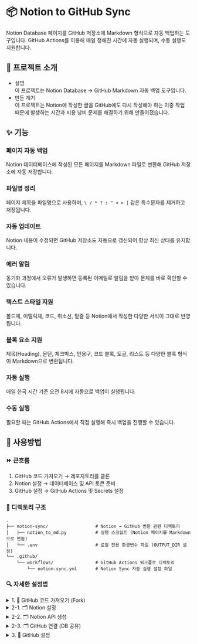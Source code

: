 # 📦 Notion to GitHub Sync

Notion Database 페이지를 GitHub 저장소에 Markdown 형식으로 자동 백업하는 도구입니다.
GitHub Actions를 이용해 매일 정해진 시간에 자동 실행되며, 수동 실행도 지원합니다.

## 📝 프로젝트 소개

- 설명  
    이 프로젝트는 Notion Database → GitHub Markdown 자동 백업 도구입니다.
- 만든 계기  
    이 프로젝트는 Notion에 작성한 글을 GitHub에도 다시 작성해야 하는 이중 작업 때문에 발생하는 시간과 비용 낭비 문제를 해결하기 위해 만들어졌습니다.
    

## ✨ 기능

### 페이지 자동 백업
Notion 데이터베이스에 작성된 모든 페이지를 Markdown 파일로 변환해 GitHub 저장소에 자동 저장합니다.

### 파일명 정리
페이지 제목을 파일명으로 사용하며, `\ / * ? : " < > |` 같은 특수문자를 제거하고 저장됩니다.

### 자동 업데이트
Notion 내용이 수정되면 GitHub 저장소도 자동으로 갱신되어 항상 최신 상태를 유지합니다.

### 에러 알림
동기화 과정에서 오류가 발생하면 등록된 이메일로 알림을 받아 문제를 바로 확인할 수 있습니다.

### 텍스트 스타일 지원
볼드체, 이탤릭체, 코드, 취소선, 밑줄 등 Notion에서 작성한 다양한 서식이 그대로 반영됩니다.

### 블록 요소 지원
제목(Heading), 문단, 체크박스, 인용구, 코드 블록, 토글, 리스트 등 다양한 블록 형식이 Markdown으로 변환됩니다.

### 자동 실행
매일 한국 시간 기준 오전 8시에 자동으로 백업이 실행됩니다.

### 수동 실행
필요할 때는 GitHub Actions에서 직접 실행해 즉시 백업을 진행할 수 있습니다.

## 📖 사용방법  

### ⏩ 큰흐름
1. GitHub 코드 가져오기 → 레포지토리를 클론
2. Notion 설정 → 데이터베이스 및 API 토큰 준비
3. GitHub 설정 → GitHub Actions 및 Secrets 설정

### 📂 디렉토리 구조
```
.
├── notion-sync/                  # Notion → GitHub 변환 관련 디렉토리
│   ├── notion_to_md.py           # 실행 스크립트 (Notion 페이지를 Markdown으로 변환)
│   └── .env                      # 로컬 전용 환경변수 파일 (OUTPUT_DIR 설정)
└── .github/
    └── workflows/                # GitHub Actions 워크플로 디렉토리
        └── notion-sync.yml       # Notion Sync 자동 실행 설정 파일
```

### 🔍 자세한 설정법
<details>
<summary>1. 🐙 GitHub 코드 가져오기 (Fork)</summary>

1. Fork 버튼 클릭 (Create new fork)  
    Notion-to-Github 레파지토리 상단에 fork 버튼 누르기
2. 계정 선택하기
    - Owner : 소유할 계정을 선택  
3. Create fork 클릭
</details>

<details>
<summary>2-1. 🗂 Notion 설정</summary>

#### (1) 데이터베이스 생성
1. Notion 회원 가입하기
2. `/데이터베이스` 입력 → 데이터베이스 전체 페이지 선택
3. 생성 완료
4. 데이터베이스 이름 작성 및 테스트 페이지 작성  

#### (2) Database ID 가져오기
1. 설정 클릭(새로 만들기 옆 에 위치한 버튼)  
2. 데이터 소스 관리 클릭
3. 해당 데이터베이스의 `…` 클릭  
4. 데이터 소스 ID 복사(Database ID)   
    메모장에 붙여넣어 잠시 보관해 두기 

</details>

<details>
<summary>2-2. 🗂 Notion API 생성</summary>

1. [Notion Integration 페이지](https://www.notion.so/my-integrations) 접속 후 로그인  
2. 새 API 통합 클릭  
3. 새 API 통합 작성
   - API 통합 이름 : `to-github`  
     (⚠️ `notion` 이라는 단어는 포함 불가)  
   - 관련 워크스페이스 : 데이터베이스가 있는 워크스페이스 
   - 유형: `private`  
4. 저장 후 API Key 복사  
   - “표시하기” 클릭 → “복사” 클릭  
</details>

<details>
<summary>2-3. 🗂 GitHub 연결 (DB 공유)</summary>

1. 사용할 DB 맨 오른쪽 위 `…` 클릭(공유 ☆ ...)  
2. 연결 클릭  
3. 방금 만든 API 통합(`to-github`) 검색 후 클릭  
4. 연결 확인  

</details>

<details>
<summary>3. 🐙 GitHub 설정</summary>

#### (1) GitHub Secret Variables 설정

1. Notion to GitHub 코드를 Fork한 레포지토리에서 상단 탭의 Settings 클릭  
<details>
<summary>용어 설명</summary>

- 클론(Clone) : 프로젝트 전체를 내 로컬 저장소(내 컴퓨터)에 복사  
- 포크(Fork) : 프로젝트 전체를 내 원격 저장소(GitHub 계정)에 복사  
- 레포지토리(Repository) : GitHub 저장소  
- 탭(Tab) : GitHub 상단의 메뉴 항목  
</details>

2. 좌측 메뉴에서 Security → Secrets and variables → Actions 클릭  
3. New repository secret 버튼 클릭  
4. Name과 Secret 입력  
    - Name : 환경 변수명 (반드시 일치해야 함 → 오타 주의)  
    - Secret : 실제 값 (작성 후 다시 확인 불가 → 복사 저장 권장)
<details>
<summary>GitHub Personal Access Token 발급 방법</summary>

1. 프로필 아이콘 → Settings  
2. 좌측 하단 Developer settings  
3. Personal Access Tokens → Tokens (classic)  
4. Generate new token (classic) 클릭  
5. Note에 GH_TOKEN 입력  
6. 권한 체크
    - workflow (GitHub Actions)  
    - write:packages (GitHub Package)  
    - admin:repo_hook  
    - delete_repo  
7. Generate token 클릭  
8. 복사 후 메모장에 저장  
</details>
5. Add secret 버튼 클릭  

<details>
<summary>🔑 필수 Secret 변수</summary>

- NOTION_API_KEY : Notion에서 발급받은 API 키  
- DATABASE_ID : Notion 데이터베이스 고유 번호  
- SENDER_EMAIL : 송신 이메일 주소 (예: ramgthunder12@gmail.com)  
- EMAIL_PASSWORD : 송신 이메일 계정 비밀번호 (예: NotionToGithub9080$)  
- RECIVER_EMAIL : 오류 알림을 받을 수신 이메일 주소 (예: ramgthunder12@gmail.com)  
- GH_TOKEN : GitHub에서 push/commit 권한을 가진 Personal Access Token  


</details>

---

#### (2) .env 설정
- 파일 위치 : 프로젝트 루트  
- 설정 방법 : `.env` 파일에서 TILDB 글씨를 지우고 원하는 파일명 작성  
- 필수 값  
  - OUTPUT_DIR : Notion 페이지를 저장할 폴더명 (Notion 데이터베이스 이름과 동일하게 설정 권장)  

---

#### (3) 추가 설정
<details>
<summary>⏰ 시간 설정</summary>

- 파일 위치 : `.github/workflows/workflow_dispatch.yml`  
- 설정 방법 : 7번 줄의 23을 원하는 시간으로 변경  
  - GitHub Actions는 UTC 기준으로 동작  
  - 예: 23시 (UTC) = 한국 시간 오전 8시  
  - 원하는 한국 시간 -9시간 값으로 설정  
</details>
</details>
